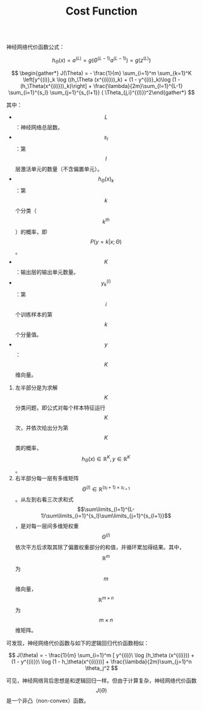 # <center>Cost Function</center>



<br></br>

神经网络代价函数公式：

$$
h_\Theta(x) = a^{(L)} = g(\Theta^{(L-1)}a^{(L-1)}) = g(z^{(L)})
$$

$$
\begin{gather*} J(\Theta) = - \frac{1}{m} \sum_{i=1}^m \sum_{k=1}^K \left[y^{(i)}_k \log ((h_\Theta (x^{(i)}))_k) + (1 - y^{(i)}_k)\log (1 - (h_\Theta(x^{(i)}))_k)\right] + \frac{\lambda}{2m}\sum_{l=1}^{L-1} \sum_{i=1}^{s_l} \sum_{j=1}^{s_{l+1}} ( \Theta_{j,i}^{(l)})^2\end{gather*}
$$

其中：
* $$L$$：神经网络总层数。
* $$s_l$$：第$$l$$层激活单元的数量（不含偏置单元）。
* $$h_\Theta(x)_k$$：第$$k$$个分类（$$k^{th}$$）的概率，即$$P(y=k | x ; \Theta)$$。
* $$K$$：输出层的输出单元数量。
* $$y_k^{(i)}$$：第$$i$$个训练样本的第$$k$$个分量值。
* $$y$$：$$K$$维向量。

1. 左半部分是为求解$$K$$分类问题，即公式对每个样本特征运行$$K$$次，并依次给出分为第$$K$$类的概率，$$h_\Theta(x)\in \mathbb{R}^{K}, y \in \mathbb{R}^{K}$$。
2. 右半部分每一层有多维矩阵$$\Theta^{(l)}\in \mathbb{R}^{(s_l + 1)\times s_{l+1}}$$。从左到右看三次求和式$$\sum\limits_{l=1}^{L-1}\sum\limits_{i=1}^{s_l}\sum\limits_{j=1}^{s_{l+1}}$$ ，是对每一层间多维矩权重$$\Theta^{(l)}$$依次平方后求取其除了偏置权重部分的和值，并循环累加得结果。其中，$$\mathbb{R}^{m}$$为$$m$$维向量，$$\mathbb{R}^{m\times n}$$为$$m \times n$$维矩阵。

可发现，神经网络代价函数与如下的逻辑回归代价函数相似：

$$
J(\theta) = - \frac{1}{m} \sum_{i=1}^m [ y^{(i)}\ \log (h_\theta (x^{(i)})) + (1 - y^{(i)})\ \log (1 - h_\theta(x^{(i)}))] + \frac{\lambda}{2m}\sum_{j=1}^n \theta_j^2
$$

可见，神经网络背后思想是和逻辑回归一样。但由于计算复杂，神经网络代价函数$$J(\Theta)$$是一个非凸（non-convex）函数。